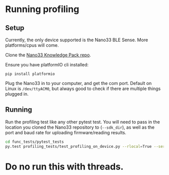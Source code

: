 # Running profiling

## Setup

Currently, the only device supported is the Nano33 BLE Sense. More platforms/cpus will come.

Clone the [Nano33 Knowledge Pack repo](https://github.com/sensiml/nano33_knowledge_pack).

Ensure you have platformIO cli installed:

`pip install platformio`

Plug the Nano33 in to your computer, and get the com port. Default on Linux is `/dev/ttyACM0`, but always good to check if there are multiple things plugged in.

## Running

Run the profiling test like any other pytest test. You will need to pass in the location you cloned the Nano33 repository to (`--sdk_dir`), as well as the port and baud rate for uploading firmware/reading results.

``` bash
cd func_tests/pytest_tests
py.test profiling_tests/test_profiling_on_device.py --rlocal=True --server=localhost2 --device_port=/dev/ttyACM0 --device_baud=115200 --sdk_dir=Nano33_repo_dir
```

# Do no run this with threads.
